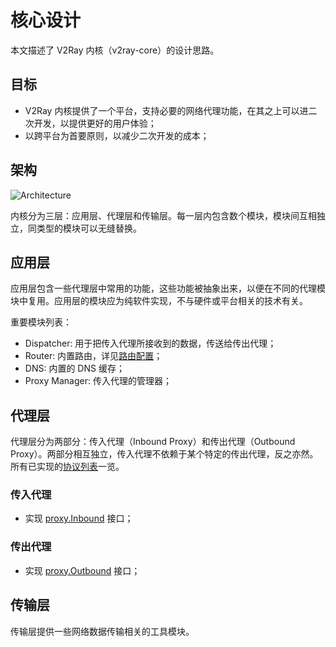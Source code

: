# 核心设计

本文描述了 V2Ray 内核（v2ray-core）的设计思路。

## 目标

* V2Ray 内核提供了一个平台，支持必要的网络代理功能，在其之上可以进二次开发，以提供更好的用户体验；
* 以跨平台为首要原则，以减少二次开发的成本；

## 架构

![Architecture](../resources/arch.svg)

内核分为三层：应用层、代理层和传输层。每一层内包含数个模块，模块间互相独立，同类型的模块可以无缝替换。

## 应用层

应用层包含一些代理层中常用的功能，这些功能被抽象出来，以便在不同的代理模块中复用。应用层的模块应为纯软件实现，不与硬件或平台相关的技术有关。

重要模块列表：

* Dispatcher: 用于把传入代理所接收到的数据，传送给传出代理；
* Router: 内置路由，详见[路由配置](../chapter_02/03_routing.md)；
* DNS: 内置的 DNS 缓存；
* Proxy Manager: 传入代理的管理器；

## 代理层

代理层分为两部分：传入代理（Inbound Proxy）和传出代理（Outbound Proxy）。两部分相互独立，传入代理不依赖于某个特定的传出代理，反之亦然。所有已实现的[协议列表](../chapter_02/02_protocols.md)一览。

### 传入代理

* 实现 [proxy.Inbound](https://github.com/v2ray/v2ray-core/blob/master/proxy/proxy.go#L14) 接口；

### 传出代理

* 实现 [proxy.Outbound](https://github.com/v2ray/v2ray-core/blob/master/proxy/proxy.go#L21) 接口；

## 传输层

传输层提供一些网络数据传输相关的工具模块。
